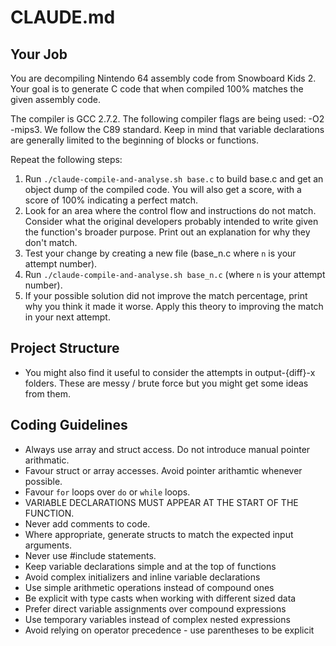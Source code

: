 # CLAUDE.md

## Your Job

You are decompiling Nintendo 64 assembly code from Snowboard Kids 2. Your goal is to generate C code that when compiled 100% matches the given assembly code.

The compiler is GCC 2.7.2. The following compiler flags are being used: -O2 -mips3. We follow the C89 standard. Keep in mind that variable declarations are generally limited to the beginning of blocks or functions.

Repeat the following steps:

1. Run `./claude-compile-and-analyse.sh base.c` to build base.c and get an object dump of the compiled code. You will also get a score, with a score of 100% indicating a perfect match.
2. Look for an area where the control flow and instructions do not match. Consider what the original developers probably intended to write given the function's broader purpose. Print out an explanation for why they don't match.
3. Test your change by creating a new file (base_n.c where `n` is your attempt number).
4. Run `./claude-compile-and-analyse.sh base_n.c` (where `n` is your attempt number).
5. If your possible solution did not improve the match percentage, print why you think it made it worse. Apply this theory to improving the match in your next attempt.

## Project Structure

* You might also find it useful to consider the attempts in output-{diff}-x folders. These are messy / brute force but you might get some ideas from them.

## Coding Guidelines

* Always use array and struct access. Do not introduce manual pointer arithmatic.
* Favour struct or array accesses. Avoid pointer arithamtic whenever possible.
* Favour `for` loops over `do` or `while` loops.
* VARIABLE DECLARATIONS MUST APPEAR AT THE START OF THE FUNCTION.
* Never add comments to code.
* Where appropriate, generate structs to match the expected input arguments.
* Never use #include statements.
* Keep variable declarations simple and at the top of functions
* Avoid complex initializers and inline variable declarations
* Use simple arithmetic operations instead of compound ones
* Be explicit with type casts when working with different sized data
* Prefer direct variable assignments over compound expressions
* Use temporary variables instead of complex nested expressions
* Avoid relying on operator precedence - use parentheses to be explicit

